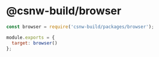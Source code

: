 # @csnw-build/browser

```js
const browser = require('csnw-build/packages/browser');

module.exports = {
  target: browser()
};
```
